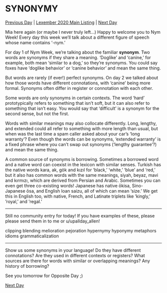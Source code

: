 # SYNONYMY
[Previous Day](05) | [Lexember 2020 Main Listing](../../toc_lex21) | [Next Day](07)

Mia here again (or maybe I never truly left…) Happy to welcome you to Nym Week! Every day this week we’ll talk about a different figure of speech whose name contains ‘-nym.’

For day 1 of Nym Week, we’re talking about the familiar **synonym**. Two words are synonyms if they share a meaning. ‘Doglike’ and ‘canine,’ for example, both mean ‘similar to a dog,’ so they’re synonyms. You could say foxes have ‘doglike behavior’ or ‘canine behavior’ and mean the same thing.

But words are rarely (if ever!) perfect synonyms. On day 2 we talked about how those words have different connotations, with ‘canine’ being more formal. Synonyms often differ in register or connotation with each other.

Some words are only synonyms in certain contexts. The word ‘hard’ prototypically refers to something that isn’t soft, but it can also refer to something that isn’t easy. You would say that ‘difficult’ is a synonym for the second sense, but not the first.

Words with similar meanings may also collocate differently. Long, lengthy, and extended could all refer to something with more length than usual, but when was the last time a spam caller asked about your car’s ‘long warranty’? Even though the words can be synonyms, ‘extended warranty’ is a fixed phrase where you can’t swap out synonyms (‘lengthy guarantee’?) and mean the same thing.

A common source of synonyms is borrowing. Sometimes a borrowed word and a native word can coexist in the lexicon with similar senses. Turkish has the native words kara, ak, gök and kızıl for ‘black,’ ‘white,’ ‘blue’ and ‘red,’ but it also has common words with the same meanings, siyah, beyaz, mavi and kırmızı, which are derived from Persian and Arabic. Sometimes you can even get three co-existing words! Japanese has native ōkisa, Sino-Japanese ōsa, and English loan saizu, all of which can mean ‘size.’ We get this in English too, with native, French, and Latinate triplets like ’kingly,’ ’royal,’ and ’regal.’

-----

Still no community entry for today! If you have examples of these, please please send them in to me or u/upallday_allen!

clipping blending melioration pejoration hypernymy hyponymy metaphors idioms grammaticalization

-----

Show us some synonyms in your language! Do they have different connotations? Are they used in different contexts or registers? What sources are there for words with similar or overlapping meanings? Any history of borrowing?

See you tomorrow for Opposite Day ;)

[Next Day](07)
